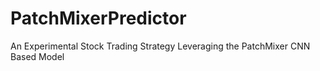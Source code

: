 # PatchMixerPredictor
An Experimental Stock Trading Strategy Leveraging the PatchMixer CNN Based Model
